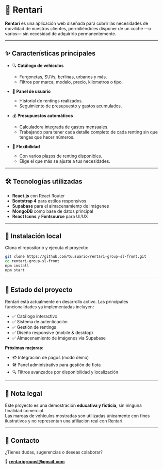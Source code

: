 
# 🚗 Rentari

**Rentari** es una aplicación web diseñada para cubrir las necesidades de movilidad de nuestros clientes, permitiéndoles disponer de un coche —o varios— sin necesidad de adquirirlo permanentemente.

---

## ✨ Características principales

- 🔍 **Catálogo de vehículos**
  - Furgonetas, SUVs, berlinas, urbanos y más.
  - Filtros por marca, modelo, precio, kilometros o tipo.

- 👤 **Panel de usuario**
  - Historial de rentings realizados.
  - Seguimiento de presupuesto y gastos acumulados.

- 💰 **Presupuestos automáticos**
  - Calculadora integrada de gastos mensuales.
  - Trabajando para tener cada detalle completo de cada renting sin que tengas que hacer números.

- 🔁 **Flexibilidad**
  - Con varios plazos de renting disponibles.
  - Elige el que más se ajuste a tus necesidades.

---

## 🛠️ Tecnologías utilizadas

- **React.js** con React Router
- **Bootstrap 4** para estilos responsivos
- **Supabase** para el almacenamiento de imágenes
- **MongoDB** como base de datos principal
- **React Icons** y **Fontsource** para UI/UX

---

## 🚀 Instalación local

Clona el repositorio y ejecuta el proyecto:

```bash
git clone https://github.com/tuusuario/rentari-group-sl-front.git
cd rentari-group-sl-front
npm install
npm start
```

---

## 🧪 Estado del proyecto

Rentari está actualmente en desarrollo activo. Las principales funcionalidades ya implementadas incluyen:

- ✅ Catálogo interactivo  
- ✅ Sistema de autenticación  
- ✅ Gestión de rentings  
- ✅ Diseño responsive (mobile & desktop)  
- ✅ Almacenamiento de imágenes vía Supabase  

**Próximas mejoras:**

- 💳 Integración de pagos (modo demo)  
- 🛠️ Panel administrativo para gestión de flota  
- 🔍 Filtros avanzados por disponibilidad y localización  

---

## 📄 Nota legal

Este proyecto es una demostración **educativa y ficticia**, sin ninguna finalidad comercial.  
Las marcas de vehículos mostradas son utilizadas únicamente con fines ilustrativos y no representan una afiliación real con Rentari.

---

## 📩 Contacto

¿Tienes dudas, sugerencias o deseas colaborar?

📧 **rentarigroupsl@gmail.com**
